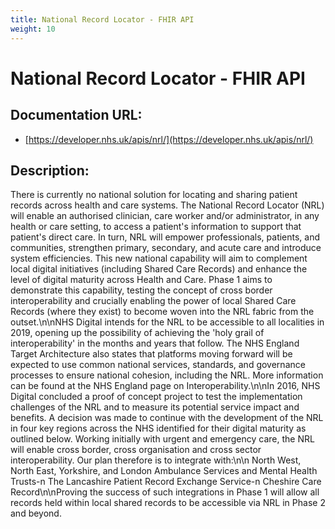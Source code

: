 ```yaml
---
title: National Record Locator - FHIR API
weight: 10
---
```


# National Record Locator - FHIR API

## Documentation URL:
 - [https://developer.nhs.uk/apis/nrl/](https://developer.nhs.uk/apis/nrl/)

## Description:
There is currently no national solution for locating and sharing patient records across health and care systems. The National Record Locator (NRL) will enable an authorised clinician, care worker and/or administrator, in any health or care setting, to access a patient's information to support that patient's direct care. In turn, NRL will empower professionals, patients, and communities, strengthen primary, secondary, and acute care and introduce system efficiencies. This new national capability will aim to complement local digital initiatives (including Shared Care Records) and enhance the level of digital maturity across Health and Care. Phase 1 aims to demonstrate this capability, testing the concept of cross border interoperability and crucially enabling the power of local Shared Care Records (where they exist) to become woven into the NRL fabric from the outset.\n\nNHS Digital intends for the NRL to be accessible to all localities in 2019, opening up the possibility of achieving the 'holy grail of interoperability' in the months and years that follow. The NHS England Target Architecture also states that platforms moving forward will be expected to use common national services, standards, and governance processes to ensure national cohesion, including the NRL. More information can be found at the NHS England page on Interoperability.\n\nIn 2016, NHS Digital concluded a proof of concept project to test the implementation challenges of the NRL and to measure its potential service impact and benefits. A decision was made to continue with the development of the NRL in four key regions across the NHS identified for their digital maturity as outlined below. Working initially with urgent and emergency care, the NRL will enable cross border, cross organisation and cross sector interoperability. Our plan therefore is to integrate with:\n\n    North West, North East, Yorkshire, and London Ambulance Services and Mental Health Trusts-n    The Lancashire Patient Record Exchange Service-n    Cheshire Care Record\n\nProving the success of such integrations in Phase 1 will allow all records held within local shared records to be accessible via NRL in Phase 2 and beyond.

